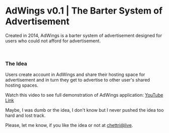 <h1>AdWings v0.1 | The Barter System of Advertisement</h1>
<p>Created in 2014, AdWings is a barter system of advertisement designed for users who could not afford for advertisement.</p>

<br/>

<h3>The Idea</h3>
<p>Users create account in AdWings and share their hosting space for advertisement and in turn they get to advertise to other user's shared hosting spaces.</p>

<p>Watch this video to see full demonstration of AdWings application: <a target="_blank" href="https://www.youtube.com/watch?v=N-EmM0fQXOM">YouTube Link</a>

<br/>

<p>Maybe, I was dumb or the idea, I don't know but I never pushed the idea too hard and lost track.</p>
<p>Please, let me know, if you like the idea or not at <a href="mailto:chettri@live.com">chettri@live</a>.</p>
